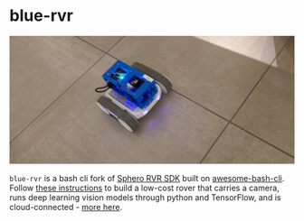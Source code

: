 # blue-rvr

[![marquee](bolt/assets/marquee.jpeg)](#)

`blue-rvr` is a bash cli fork of [Sphero RVR SDK](https://github.com/sphero-inc/sphero-sdk-raspberrypi-python) built on [awesome-bash-cli](https://github.com/kamangir/abcli). Follow [these instructions](https://github.com/kamangir/blue-bracket/blob/main/designs/blue1.md) to build a low-cost rover that carries a camera, runs deep learning vision models through python and TensorFlow, and is cloud-connected - [more here](https://arash-kamangir.medium.com/camera-code-action-9e6f8c50a272).

